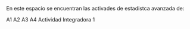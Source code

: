 En este espacio se encuentran las activades de estadistca avanzada de:

A1
A2
A3
A4
Actividad Integradora 1

